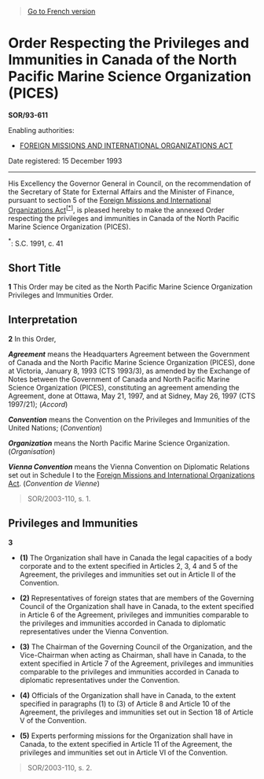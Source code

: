 > [Go to French version](/fr/Règlements/Décrets,%20ordonnances%20et%20règlements%20statutaires/93/611.md)

# Order Respecting the Privileges and Immunities in Canada of the North Pacific Marine Science Organization (PICES)

**SOR/93-611**

Enabling authorities: 
- [FOREIGN MISSIONS AND INTERNATIONAL ORGANIZATIONS ACT](/en/Acts/Statutes%20of%20Canada/1991/c.%2041.md)

Date registered: 15 December 1993

----------

His Excellency the Governor General in Council, on the recommendation of the Secretary of State for External Affairs and the Minister of Finance, pursuant to section 5 of the [Foreign Missions and International Organizations Act](/en/Acts/Statutes%20of%20Canada/1991/c.%2041.md)<sup><a href='#fn_SOR-93-611_e_hq_6279'>[*]</a></sup>, is pleased hereby to make the annexed Order respecting the privileges and immunities in Canada of the North Pacific Marine Science Organization (PICES).

<a name='fn_SOR-93-611_e_hq_6279'><sup>*</sup></a>: S.C. 1991, c. 41<br />




## Short Title


**1** This Order may be cited as the North Pacific Marine Science Organization Privileges and Immunities Order.




## Interpretation


**2** In this Order,

***Agreement*** means the Headquarters Agreement between the Government of Canada and the North Pacific Marine Science Organization (PICES), done at Victoria, January 8, 1993 (CTS 1993/3), as amended by the Exchange of Notes between the Government of Canada and North Pacific Marine Science Organization (PICES), constituting an agreement amending the Agreement, done at Ottawa, May 21, 1997, and at Sidney, May 26, 1997 (CTS 1997/21); (*Accord*)

***Convention*** means the Convention on the Privileges and Immunities of the United Nations; (*Convention*)

***Organization*** means the North Pacific Marine Science Organization. (*Organisation*)

***Vienna Convention*** means the Vienna Convention on Diplomatic Relations set out in Schedule I to the [Foreign Missions and International Organizations Act](/en/Acts/Statutes%20of%20Canada/1991/c.%2041.md). (*Convention de Vienne*) 
> SOR/2003-110, s. 1.





## Privileges and Immunities


**3** 

- **(1)** The Organization shall have in Canada the legal capacities of a body corporate and to the extent specified in Articles 2, 3, 4 and 5 of the Agreement, the privileges and immunities set out in Article II of the Convention.

- **(2)** Representatives of foreign states that are members of the Governing Council of the Organization shall have in Canada, to the extent specified in Article 6 of the Agreement, privileges and immunities comparable to the privileges and immunities accorded in Canada to diplomatic representatives under the Vienna Convention.

- **(3)** The Chairman of the Governing Council of the Organization, and the Vice-Chairman when acting as Chairman, shall have in Canada, to the extent specified in Article 7 of the Agreement, privileges and immunities comparable to the privileges and immunities accorded in Canada to diplomatic representatives under the Convention.

- **(4)** Officials of the Organization shall have in Canada, to the extent specified in paragraphs (1) to (3) of Article 8 and Article 10 of the Agreement, the privileges and immunities set out in Section 18 of Article V of the Convention.

- **(5)** Experts performing missions for the Organization shall have in Canada, to the extent specified in Article 11 of the Agreement, the privileges and immunities set out in Article VI of the Convention.
> SOR/2003-110, s. 2.



